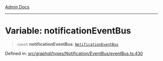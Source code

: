 [Admin Docs](/)

***

# Variable: notificationEventBus

> `const` **notificationEventBus**: [`NotificationEventBus`](../classes/NotificationEventBus.md)

Defined in: [src/graphql/types/Notification/EventBus/eventBus.ts:430](https://github.com/Sourya07/talawa-api/blob/ead7a48e0174153214ee7311f8b242ee1c1a12ca/src/graphql/types/Notification/EventBus/eventBus.ts#L430)
